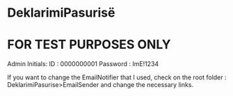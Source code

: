 # DeklarimiPasurisë

# FOR TEST PURPOSES ONLY
Admin Initials: 
ID : 0000000001
Password : ImE!1234

If you want to change the EmailNotifier that I used, check on the root folder : DeklarimiPasurise>EmailSender and change the necessary links.
